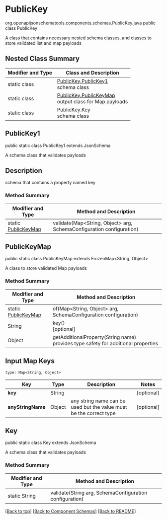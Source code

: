 # PublicKey
org.openapijsonschematools.components.schemas.PublicKey.java
public class PublicKey

A class that contains necessary nested schema classes, and classes to store validated list and map payloads

## Nested Class Summary
| Modifier and Type | Class and Description |
| ----------------- | ---------------------- |
| static class | [PublicKey.PublicKey1](#publickey1)<br> schema class |
| static class | [PublicKey.PublicKeyMap](#publickeymap)<br> output class for Map payloads |
| static class | [PublicKey.Key](#key)<br> schema class |

## PublicKey1
public static class PublicKey1
extends JsonSchema

A schema class that validates payloads

## Description
schema that contains a property named key

### Method Summary
| Modifier and Type | Method and Description |
| ----------------- | ---------------------- |
| static [PublicKeyMap](#publickeymap) | validate(Map<String, Object> arg, SchemaConfiguration configuration) |

## PublicKeyMap
public static class PublicKeyMap
extends FrozenMap<String, Object>

A class to store validated Map payloads

### Method Summary
| Modifier and Type | Method and Description |
| ----------------- | ---------------------- |
| static [PublicKeyMap](#publickeymap) | of(Map<String, Object> arg, SchemaConfiguration configuration) |
| String | key()<br>[optional] |
| Object | getAdditionalProperty(String name)<br>provides type safety for additional properties |

## Input Map Keys
```
type: Map<String, Object>
```
Key | Type |  Description | Notes
------------ | ------------- | ------------- | -------------
**key** | String |  | [optional]
**anyStringName** | Object | any string name can be used but the value must be the correct type | [optional]

## Key
public static class Key
extends JsonSchema

A schema class that validates payloads

### Method Summary
| Modifier and Type | Method and Description |
| ----------------- | ---------------------- |
| static String | validate(String arg, SchemaConfiguration configuration) |

[[Back to top]](#top) [[Back to Component Schemas]](../../../README.md#Component-Schemas) [[Back to README]](../../../README.md)
